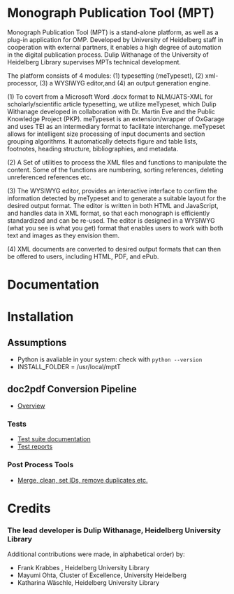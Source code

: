 # Monograph Publication  Tool (MPT)

Monograph Publication Tool (MPT) is a stand-alone platform, as well as a plug-in application for OMP. Developed by University of Heidelberg staff in cooperation with external partners, it enables a high degree of automation in the digital publication process. Dulip Withanage of the University of Heidelberg Library supervises MPTs technical development.

The platform consists of 4  modules: (1) typesetting (meTypeset), (2) xml-processor,  (3) a WYSIWYG editor,and (4) an output generation engine.


(1) To covert from a Microsoft Word .docx format to NLM/JATS-XML for scholarly/scientific article typesetting, we utilize meTypeset, which Dulip Withanage developed in collaboration with Dr. Martin Eve and the Public Knowledge Project (PKP). meTypeset is an extension/wrapper of OxGarage and uses TEI as an intermediary format to facilitate interchange. meTypeset allows for intelligent size processing of input documents and section grouping algorithms. It automatically detects figure and table lists, footnotes, heading structure, bibliographies, and metadata.

(2)  A Set of utilities to process the  XML files  and functions to manipulate the content. Some of the functions are numbering, sorting references, deleting unreferenced references etc.

 (3)  The WYSIWYG editor, provides an interactive interface to confirm the information detected by meTypeset and to generate a suitable layout for the desired output format. The editor is written in both HTML and JavaScript, and handles data in XML format, so that each monograph is efficiently standardized and can be re-used. The editor is designed in a WYSIWYG (what you see is what you get) format that enables users to work with both text and images as they envision them.

(4) XML documents are converted to desired output formats that can then be offered to users, including HTML, PDF, and ePub.

# Documentation

# Installation
## Assumptions
 * Python is avaliable in your system: check with 
 `python --version`
 * INSTALL_FOLDER = /usr/local/mptT
 
 


## doc2pdf Conversion Pipeline

* [Overview](https://github.com/withanage/mpt/wiki/doc2pdf:-Overview)

### Tests
* [Test suite documentation](https://github.com/withanage/mpt/wiki/doc2pdf:-Test-Suite)
* [Test reports](https://github.com/withanage/mpt/wiki/doc2pdf:-Tests)

### Post Process Tools
 * [Merge, clean, set IDs, remove duplicates etc.](https://github.com/withanage/mpt/wiki/xmlToxml:-post-Process)

# Credits

### The lead developer is Dulip Withanage,  Heidelberg  University Library

  Additional contributions were made, in alphabetical order) by:


* Frank Krabbes , Heidelberg  University Library 
* Mayumi Ohta, Cluster of Excellence,  University Heidelberg
* Katharina Wäschle, Heidelberg  University Library 

